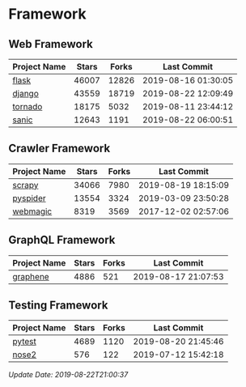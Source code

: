 # Framework

## Web Framework

| Project Name | Stars | Forks | Last Commit |
| ------------ | ----- | ----- | ----------- |
| [flask](https://github.com/pallets/flask) | 46007 | 12826 | 2019-08-16 01:30:05 |
| [django](https://github.com/django/django) | 43559 | 18719 | 2019-08-22 12:09:49 |
| [tornado](https://github.com/tornadoweb/tornado) | 18175 | 5032 | 2019-08-11 23:44:12 |
| [sanic](https://github.com/huge-success/sanic) | 12643 | 1191 | 2019-08-22 06:00:51 |

## Crawler Framework

| Project Name | Stars | Forks | Last Commit |
| ------------ | ----- | ----- | ----------- |
| [scrapy](https://github.com/scrapy/scrapy) | 34066 | 7980 | 2019-08-19 18:15:09 |
| [pyspider](https://github.com/binux/pyspider) | 13554 | 3324 | 2019-03-09 23:50:28 |
| [webmagic](https://github.com/code4craft/webmagic) | 8319 | 3569 | 2017-12-02 02:57:06 |

## GraphQL Framework

| Project Name | Stars | Forks | Last Commit |
| ------------ | ----- | ----- | ----------- |
| [graphene](https://github.com/graphql-python/graphene) | 4886 | 521 | 2019-08-17 21:07:53 |

## Testing Framework

| Project Name | Stars | Forks | Last Commit |
| ------------ | ----- | ----- | ----------- |
| [pytest](https://github.com/pytest-dev/pytest) | 4689 | 1120 | 2019-08-20 21:45:46 |
| [nose2](https://github.com/nose-devs/nose2) | 576 | 122 | 2019-07-12 15:42:18 |

*Update Date: 2019-08-22T21:00:37*